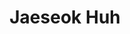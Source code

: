 ---
layout: member
title: "Jaeseok Huh"
role: "Professor"
interests: ["Scheduling", "RL", "Smart Manufacturing"]
photo: "/img/people/jshuh.png"
email: "jshuh@ssu.ac.kr"
links:
  - ["Homepage", "https://laonhjs.github.io/"]
  - ["Google Scholar", "https://scholar.google.com/citations?user=0Xzd2f8AAAAJ"]
---